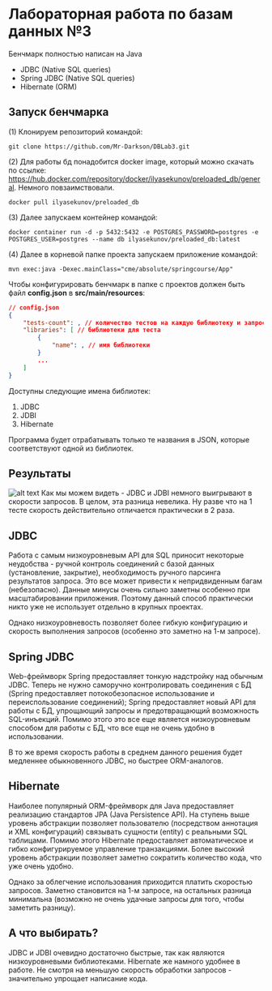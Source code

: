 # Лабораторная работа по базам данных №3

Бенчмарк полностью написан на Java
- JDBC (Native SQL queries)
- Spring JDBC (Native SQL queries)
- Hibernate (ORM)

## Запуск бенчмарка

(1) Клонируем репозиторий командой:
```
git clone https://github.com/Mr-Darkson/DBLab3.git
```

(2) Для работы бд понадобится docker image, который можно скачать по ссылке: https://hub.docker.com/repository/docker/ilyasekunov/preloaded_db/general. Немного повзаимствовали.
```
docker pull ilyasekunov/preloaded_db
```

(3) Далее запускаем контейнер командой:
```
docker container run -d -p 5432:5432 -e POSTGRES_PASSWORD=postgres -e POSTGRES_USER=postgres --name db ilyasekunov/preloaded_db:latest
```

(4) Далее в корневой папке проекта запускаем приложение командой:
```
mvn exec:java -Dexec.mainClass="cme/absolute/springcourse/App"
```

Чтобы конфигурировать бенчмарк в папке с проектов должен быть файл <b>config.json</b> в <b>src/main/resources</b>:
```json
// config.json
{
    "tests-count": , // количество тестов на каждую библиотеку и запрос.
    "libraries": [ // библиотеки для теста
        {
            "name": , // имя библиотеки
        }
        ...
    ]
}
```
Доступны следующие имена библиотек:
1) JDBC
2) JDBI
3) Hibernate

Программа будет отрабатывать только те названия в JSON, которые соответствуют одной из библиотек.

## Результаты

![alt text](pictures/chart.png)
Как мы можем видеть - JDBC и JDBI немного выигрывают в скорости запросов. В целом, эта разница невелика. Ну разве что на 1 тесте скорость действительно отличается практически в 2 раза.


## JDBC

Работа с самым низкоуровневым API для SQL приносит некоторые неудобства - ручной контроль соединений с базой данных (установление, закрытие), необходимость ручного парсинга результатов запроса. Это все может привести к непридвиденным багам (небезопасно). Данные минусы очень сильно заметны особенно при масштабировании приложения. Поэтому данный способ практически никто уже не использует отдельно в крупных проектах.

Однако низкоуровневость позволяет более гибкую конфигурацию и скорость выполнения запросов (особенно это заметно на 1-м запросе).

## Spring JDBC

Web-фреймворк Spring предоставляет тонкую надстройку над обычным JDBC. Теперь не нужно саморучно контролировать соединения с БД (Spring предоставляет потокобезопасное использование и переиспользование соединений); Spring предоставляет новый API для работы с БД, упрощающий запросы и предотвращающий возможность SQL-инъекций. Помимо этого это все еще является низкоуровневым способом для работы с БД, что все еще не очень удобно в использовании.

В то же время скорость работы в среднем данного решения будет медленнее обыкновенного JDBC, но быстрее ORM-аналогов.

## Hibernate

Наиболее популярный ORM-фреймворк для Java предоставляет реализацию стандартов JPA (Java Persistence API). На ступень выше уровень абстракции позволяет пользователю (посредством аннотация и XML конфигураций) связывать сущности (entity) с реальными SQL таблицами. Помимо этого Hibernate предоставляет автоматическое и гибко конфигурируемое управление транзакциями. Более высокий уровень абстракции позволяет заметно сократить количество кода, что уже очень удобно.

Однако за облегчение использования приходится платить скоростью запросов. Заметно становится на 1-м запросе, на остальных разница минимальна (возможно не очень удачные запросы для того, чтобы заметить разницу).


## А что выбирать?
JDBC и JDBI очевидно достаточно быстрые, так как являются низкоуровневыми библиотеками. Hibernate же намного удобнее в работе. Не смотря на меньшую скорость обработки запросов - значительно упрощает написание кода.
